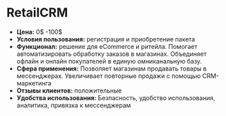 # RetailCRM
- **Цена:** 0$ -100$
- **Условия пользования:**  регистрация и приобретение пакета
- **Функционал:**  решение для eCommerce и ритейла. Помогает автоматизировать обработку заказов в магазинах. Объединяет офлайн и онлайн покупателей в единую омниканальную базу.
- **Сфера применения:**  Позволяет магазинам продавать товары в мессенджерах. Увеличивает повторные продажи с помощью CRM-маркетинга
- **Отзывы клиентов:**  положительные
- **Удобства использования:**  Безпасность, удобство использования, аналитика, привязка к мессенджерам
